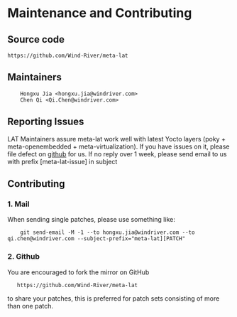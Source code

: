 # Maintenance and Contributing
## Source code
```
https://github.com/Wind-River/meta-lat
```

## Maintainers
```
    Hongxu Jia <hongxu.jia@windriver.com>
    Chen Qi <Qi.Chen@windriver.com>
```

## Reporting Issues
LAT Maintainers assure meta-lat work well with latest Yocto layers (poky +
meta-openembedded + meta-virtualization). If you have issues on it, please
file defect on [github](https://github.com/Wind-River/meta-lat/issues) for us.
If no reply over 1 week, please send email to us with prefix [meta-lat-issue]
in subject

## Contributing
### 1. Mail
When sending single patches, please use something like:
```
    git send-email -M -1 --to hongxu.jia@windriver.com --to qi.chen@windriver.com --subject-prefix="meta-lat][PATCH"
```

### 2. Github
You are encouraged to fork the mirror on GitHub
```
   https://github.com/Wind-River/meta-lat
```
to share your patches, this is preferred for patch sets consisting of more than one patch.
